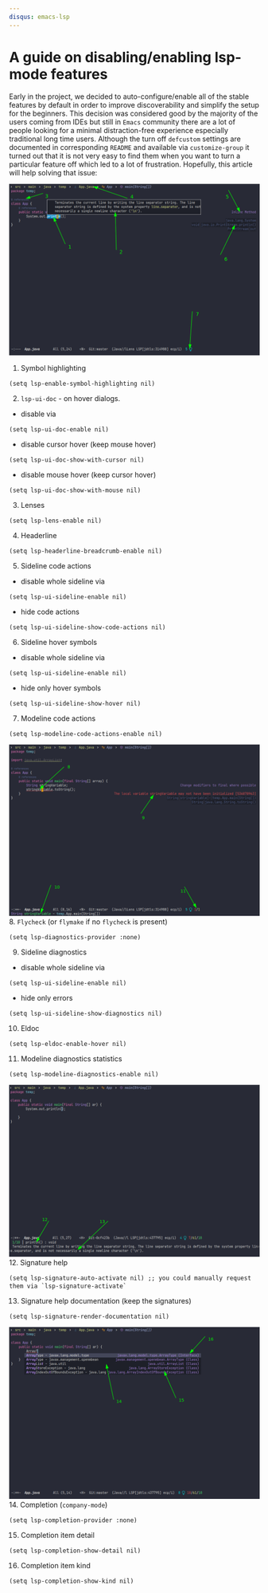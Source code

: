 ```yaml
---
disqus: emacs-lsp
---
```


# A guide on disabling/enabling lsp-mode features

Early in the project, we decided to auto-configure/enable all of the stable
features by default in order to improve discoverability and simplify the setup
for the beginners. This decision was considered good by the majority of the
users coming from IDEs but still in `Emacs` community there are a lot of people
looking for a minimal distraction-free experience especially traditional long
time users. Although the turn off `defcustom` settings are documented in
corresponding `README` and available via `customize-group` it turned out that it
is not very easy to find them when you want to turn a particular feature off
which led to a lot of frustration. Hopefully, this article will help solving
that issue:

![Turn Off 1](images/turn-off-1.png "turn off 1")
1. Symbol highlighting
``` elisp
(setq lsp-enable-symbol-highlighting nil)
```
2. `lsp-ui-doc` - on hover dialogs.
* disable via
```
(setq lsp-ui-doc-enable nil)
```
* disable cursor hover (keep mouse hover)
``` elisp
(setq lsp-ui-doc-show-with-cursor nil)
```
* disable mouse hover (keep cursor hover)
``` elisp
(setq lsp-ui-doc-show-with-mouse nil)
```
3. Lenses
``` elisp
(setq lsp-lens-enable nil)
```
4. Headerline
``` elisp
(setq lsp-headerline-breadcrumb-enable nil)
```
5. Sideline code actions
* disable whole sideline via
``` elisp
(setq lsp-ui-sideline-enable nil)
```
* hide code actions
``` elisp
(setq lsp-ui-sideline-show-code-actions nil)
```
6. Sideline hover symbols
* disable whole sideline via
``` elisp
(setq lsp-ui-sideline-enable nil)
```
* hide only hover symbols
``` elisp
(setq lsp-ui-sideline-show-hover nil)
```
7. Modeline code actions
``` elisp
(setq lsp-modeline-code-actions-enable nil)
```
![Turn Off 2](images/turn-off-2.png "turn off 2")
8. `Flycheck` (or `flymake` if no `flycheck` is present)
``` elisp
(setq lsp-diagnostics-provider :none)
```
9. Sideline diagnostics
* disable whole sideline via
``` elisp
(setq lsp-ui-sideline-enable nil)
```
* hide only errors
``` elisp
(setq lsp-ui-sideline-show-diagnostics nil)
```
10. Eldoc
``` elisp
(setq lsp-eldoc-enable-hover nil)
```
11. Modeline diagnostics statistics
``` elisp
(setq lsp-modeline-diagnostics-enable nil)
```
![Turn Off 3](images/turn-off-3.png "turn off 3")
12. Signature help
``` elisp
(setq lsp-signature-auto-activate nil) ;; you could manually request them via `lsp-signature-activate`
```
13. Signature help documentation (keep the signatures)
``` elisp
(setq lsp-signature-render-documentation nil)
```
![Turn Off 4](images/turn-off-4.png "turn off 4")
14. Completion (`company-mode`)
``` elisp
(setq lsp-completion-provider :none)
```
15. Completion item detail
``` elisp
(setq lsp-completion-show-detail nil)
```
16. Completion item kind
``` elisp
(setq lsp-completion-show-kind nil)
```
